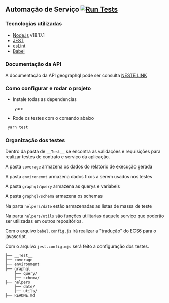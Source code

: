 ## Automação de Serviço [![Run Tests](https://github.com/pricaimiTech/geographqlJestAPI/actions/workflows/main.yml/badge.svg)](https://github.com/pricaimiTech/geographqlJestAPI/actions/workflows/main.yml)

### Tecnologias utilizadas

- [Node.js](https://nodejs.org/en) v18.17.1
- [JEST](https://jestjs.io/pt-BR/docs/expect)
- [esLint](https://eslint.org)
- [Babel](https://babeljs.io)

### Documentação da API

A documentação da API geographql pode ser consulta [NESTE LINK](https://geographql.netlify.app/docs/queries/country)

### Como configurar e rodar o projeto

- Instale todas as dependencias

```
    yarn
```

- Rode os testes com o comando abaixo

```
 yarn test
```

### Organização dos testes

Dentro da pasta de `__Test__` se encontra as validações e requisições para realizar testes de contrato e serviço da aplicação.

A pasta `coverage` armazena os dados do relatório de execução gerada

A pasta `environemnt` armazena dados fixos a serem usados nos testes

A pasta `graphql/query` armazena as querys e variabels

A pasta `graphql/schema` armazena os schemas

Na parta `helpers/date` estão armazenadas as listas de massa de teste

Na parta `helpers/utils` são funções utilitarias daquele serviço que poderão ser utilizadas em outros repositórios.

Com o arquivo `babel.config.js` irá realizar a "tradução" do ECS6 para o javascript.

Com o arquivo `jest.config.mjs` será feito a configuração dos testes.

```
├── __Test__
├── coverage
├── environment
├── graphql
    ├── query/
    ├── schema/
├── helpers
    ├── date/
    ├── utils/
├── README.md
```
